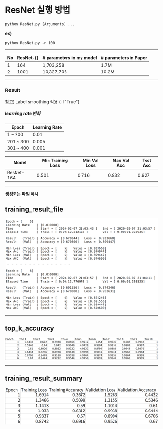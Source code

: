 # ResNet 실행 방법

`python ResNet.py [Arguments] ...`

**ex)** 

`python ResNet.py -n 100`

---

| No | ResNet-{} | # parameters in my model | # parameters in Paper |
| --- | --- | --- | --- |
| 1 | 164 | 1,703,258 | 1.7M |
| 2 | 1001 | 10,327,706 | 10.2M |

---

### Result

참고) Label smoothing 적용 (-l "True")

##### learning rate 변화

| Epoch | Learning Rate |
| --- | --- |
| 1 ~ 200 | 0.01 |
| 201 ~ 300 | 0.005 |
| 301 ~ 400 | 0.001 |

| Model | Min Training Loss | Min Val Loss | Max Val Acc | Test Acc |
| --- | --- | --- | --- | --- |
| ResNet-164 | 0.501 | 0.716 | 0.932 | 0.927 |

---

**생성되는 파일 예시**

## **training_result_file**

![](./Pics/training_result.png)

---

## **top_k_accuracy**

![](./Pics/top_k_result.png)

---

## **training_result_summary**

![](./Pics/result_file_summary.png)
